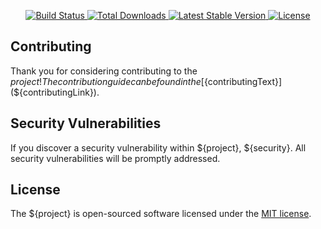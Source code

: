 <p align="center">
    <a href="https://travis-ci.org/${vendor}/${project}">
        <img src="https://travis-ci.org/${vendor}/${project}.svg" alt="Build Status">
    </a>
    <a href="https://packagist.org/packages/${laravel}/${project}">
        <img src="https://poser.pugx.org/${vendor}/${project}/d/total.svg" alt="Total Downloads">
    </a>
    <a href="https://packagist.org/packages/${vendor}/${project}">
        <img src="https://poser.pugx.org/${vendor}/${project}/v/stable.svg" alt="Latest Stable Version">
    </a>
    <a href="https://packagist.org/packages/${vendor}/${project}">
        <img src="https://poser.pugx.org/${vendor}/${project}/license.svg" alt="License">
    </a>
</p>

## Contributing

Thank you for considering contributing to the ${project}! The contribution guide can be found in the 
[${contributingText}](${contributingLink}).

## Security Vulnerabilities

If you discover a security vulnerability within ${project}, ${security}. All security vulnerabilities will be promptly 
addressed.

## License

The ${project} is open-sourced software licensed under the [MIT license](https://opensource.org/licenses/MIT).